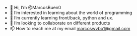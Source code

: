 - 👋 Hi, I’m @MarcosBuen0
- 👀 I’m interested in learning about the world of programming
- 🌱 I’m currently learning front/back, python and ux.
- 💞️ I’m looking to collaborate on different products
- 📫 How to reach me at my email marcoswvbo1@gmail.com

